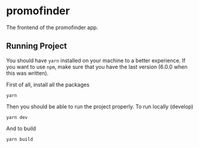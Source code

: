 # promofinder

The frontend of the promofinder app.

## Running Project

You should have `yarn` installed on your machine to a better experience. If you want to use `npm`, make sure that you have the last version (6.0.0 when this was written).

First of all, install all the packages

```
yarn
```

Then you should be able to run the project properly. To run locally (develop)

```
yarn dev
```

And to build

```
yarn build
```
